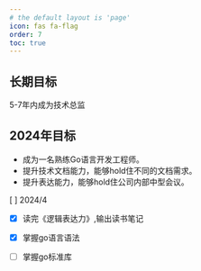 ```yaml
---
# the default layout is 'page'
icon: fas fa-flag
order: 7
toc: true
---
```


## 长期目标

5-7年内成为技术总监

## 2024年目标

- 成为一名熟练Go语言开发工程师。
- 提升技术文档能力，能够hold住不同的文档需求。
- 提升表达能力，能够hold住公司内部中型会议。

[ ] 2024/4 

- [x] 读完《逻辑表达力》,输出读书笔记   
- [x] 掌握go语言语法
- [ ] 掌握go标准库 






